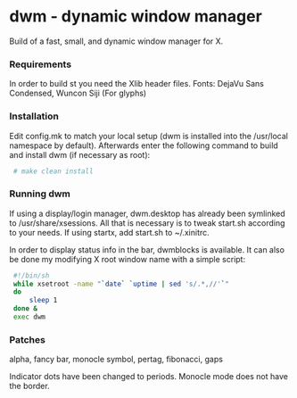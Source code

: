 # dwm - dynamic window manager
Build of a fast, small, and dynamic window manager for X.

### Requirements
In order to build st you need the Xlib header files.
Fonts: DejaVu Sans Condensed, Wuncon Siji (For glyphs)

### Installation
Edit config.mk to match your local setup (dwm is installed into the /usr/local namespace by default).
Afterwards enter the following command to build and install dwm (if necessary as root):
```sh
 # make clean install
```

### Running dwm
If using a display/login manager, dwm.desktop has already been symlinked to /usr/share/xsessions. All that is necessary is to tweak start.sh according to your needs.
If using startx, add start.sh to ~/.xinitrc.

In order to display status info in the bar, dwmblocks is available. It can also be done my modifying X root window name with a simple script:
```sh
 #!/bin/sh
 while xsetroot -name "`date` `uptime | sed 's/.*,//'`"
 do
	 sleep 1
 done &
 exec dwm
```

### Patches
alpha, fancy bar, monocle symbol, pertag, fibonacci, gaps

Indicator dots have been changed to periods.
Monocle mode does not have the border.

